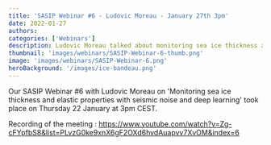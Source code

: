```yaml
---
title: 'SASIP Webinar #6 - Ludovic Moreau - January 27th 3pm'
date: 2022-01-27
authors:
categories: ['Webinars']
description: Ludovic Moreau talked about monitoring sea ice thickness and elastic properties with seismic noise and deep learning
thumbnail: 'images/webinars/SASIP-Webinar-6-thumb.png'
image: 'images/webinars/SASIP-Webinar-6.png'
heroBackground: '/images/ice-bandeau.png'
---
```

Our SASIP Webinar #6 with Ludovic Moreau on 'Monitoring sea ice thickness and elastic properties with seismic noise and deep learning' took place on Thursday 22 January at 3pm CEST.

Recording of the meeting : https://www.youtube.com/watch?v=Zg-cFYpfbS8&list=PLvzG0ke9xnX6gF2OXd6hvdAuapvv7XvOM&index=6
